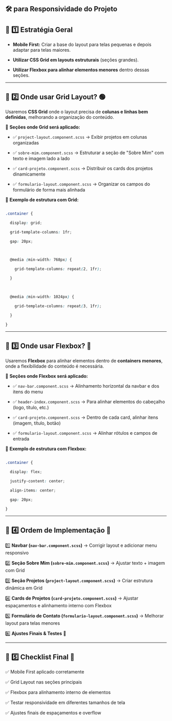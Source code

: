 ## 🛠️ para Responsividade do Projeto

## 📌 1️⃣ Estratégia Geral

- **Mobile First:** Criar a base do layout para telas pequenas e depois adaptar para telas maiores.

- **Utilizar CSS Grid em layouts estruturais** (seções grandes).

- **Utilizar Flexbox para alinhar elementos menores** dentro dessas seções.
---  

## 📌 2️⃣ Onde usar Grid Layout? 🟢

Usaremos **CSS Grid** onde o layout precisa de **colunas e linhas bem definidas**, melhorando a organização do conteúdo.

🔹 **Seções onde Grid será aplicado:**

- ✅ `project-layout.component.scss` → Exibir projetos em colunas organizadas

- ✅ `sobre-mim.component.scss` → Estruturar a seção de "Sobre Mim" com texto e imagem lado a lado

- ✅ `card-projeto.component.scss` → Distribuir os cards dos projetos dinamicamente

- ✅ `formulario-layout.component.scss` → Organizar os campos do formulário de forma mais alinhada

📌 **Exemplo de estrutura com Grid:**

```scss

.container {

  display: grid;

  grid-template-columns: 1fr;

  gap: 20px;

  

  @media (min-width: 768px) {

    grid-template-columns: repeat(2, 1fr);

  }

  

  @media (min-width: 1024px) {

    grid-template-columns: repeat(3, 1fr);

  }

}

```

---  
## 📌 3️⃣ Onde usar Flexbox? 🔵

Usaremos **Flexbox** para alinhar elementos dentro de **containers menores**, onde a flexibilidade do conteúdo é necessária.

🔹 **Seções onde Flexbox será aplicado:**

- ✅ `nav-bar.component.scss` → Alinhamento horizontal da navbar e dos itens do menu

- ✅ `header-index.component.scss` → Para alinhar elementos do cabeçalho (logo, título, etc.)

- ✅ `card-projeto.component.scss` → Dentro de cada card, alinhar itens (imagem, título, botão)

- ✅ `formulario-layout.component.scss` → Alinhar rótulos e campos de entrada

📌 **Exemplo de estrutura com Flexbox:**

```scss

.container {

  display: flex;

  justify-content: center;

  align-items: center;

  gap: 20px;

}

```

---

## 📌 4️⃣ Ordem de Implementação 📝

1️⃣ **Navbar (`nav-bar.component.scss`)** → Corrigir layout e adicionar menu responsivo  

2️⃣ **Seção Sobre Mim (`sobre-mim.component.scss`)** → Ajustar texto + imagem com Grid  

3️⃣ **Seção Projetos (`project-layout.component.scss`)** → Criar estrutura dinâmica em Grid  

4️⃣ **Cards de Projetos (`card-projeto.component.scss`)** → Ajustar espaçamentos e alinhamento interno com Flexbox  

5️⃣ **Formulário de Contato (`formulario-layout.component.scss`)** → Melhorar layout para telas menores  

6️⃣ **Ajustes Finais & Testes** 🚀  

---  

## 📌 5️⃣ Checklist Final 🔎

✅ Mobile First aplicado corretamente  

✅ Grid Layout nas seções principais  

✅ Flexbox para alinhamento interno de elementos  

✅ Testar responsividade em diferentes tamanhos de tela  

✅ Ajustes finais de espaçamentos e overflow
